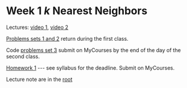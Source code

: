 # Week 1 *k* Nearest Neighbors

Lectures: [video 1](https://youtu.be/RFz5g2qJaTM), [video 2](https://youtu.be/I8Fki9a6LlY)

[Problems sets 1 and 2](./Problems_01_02.pdf) return during the first class.

Code [problems set 3](https://github.com/anton-selitskiy/RIT_ML/blob/main/2025_spring/Week01_KNN/Problems_03.ipynb) submit on MyCourses by the end of the day of the second class.

[Homework 1](https://github.com/anton-selitskiy/RIT_ML/blob/main/2025_spring/Week01_KNN/HW1.ipynb) --- see syllabus for the deadline. Submit on MyCourses.

Lecture note are in the [root](https://github.com/anton-selitskiy/RIT_ML)
